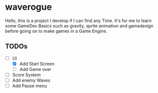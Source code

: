 # waverogue
Hello, this is a project I develop if I can find any Time.
It's for me to learn some GameDev Basics such as gravity, sprite animation and gamedesign before going on to make games in a Game Engine.

## TODOs

- [ ] UI
  - [x] Add Start Screen
  - [ ] Add Game over
- [ ] Score System
- [ ] Add enemy Waves
- [ ] Add Pause menu
